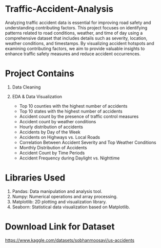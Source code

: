 # Traffic-Accident-Analysis
Analyzing traffic accident data is essential for improving road safety and understanding contributing factors. This project focuses on identifying patterns related to road conditions, weather, and time of day using a comprehensive dataset that includes details such as severity, location, weather conditions, and timestamps. By visualizing accident hotspots and examining contributing factors, we aim to provide valuable insights to enhance traffic safety measures and reduce accident occurrences.

# Project Contains
1) Data Cleaning

2) EDA & Data Visualization
	* Top 10 counties with the highest number of accidents
	* Top 10 states with the highest number of accidents
	* Accident count by the presence of traffic control measures
	* Accident count by weather conditions
	* Hourly distribution of accidents
	* Accidents by Day of the Week
	* Accidents on Highways vs. Local Roads
	* Correlation Between Accident Severity and Top Weather Conditions
	* Monthly Distribution of Accidents
	* Accident Count by Time Periods 
	* Accident Frequency during Daylight vs. Nighttime 


# Libraries Used
1) Pandas: Data manipulation and analysis tool.
2) Numpy: Numerical operations and array processing.
3) Matplotlib: 2D plotting and visualization library.
4) Seaborn: Statistical data visualization based on Matplotlib.

# Download Link for Dataset
https://www.kaggle.com/datasets/sobhanmoosavi/us-accidents
